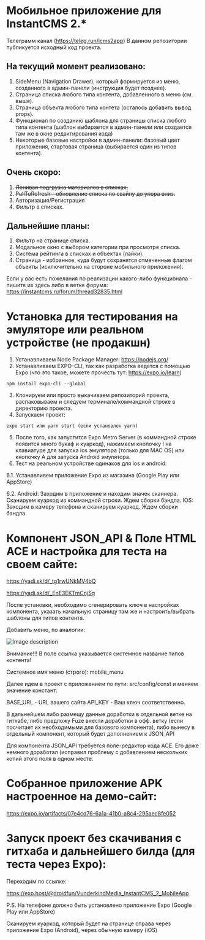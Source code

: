 # Мобильное приложение для InstantCMS 2.\*

Телеграмм канал (https://teleg.run/icms2app) 
В данном репозитории публикуется исходный код проекта.

## На текущий момент реализовано:

1. SideMenu (Navigation Drawer), который формируется из меню, созданного в админ-панели (инструкция будет позднее).
2. Страница списка любого типа контента, добавленного в меню (см. выше).
3. Страница объекта любого типа контета (осталось добавить вывод props).
4. Функционал по созданию шаблона для страницы списка любого типа контента (шаблон выбирается в админ-панели или создается там же в окне редактирования кода)
5. Некоторые базовые настройки в админ-панели: базовый цвет приложения, стартовая страница (выбирается один из типов контента).

## Очень скоро:

1. <del>Ленивая подгрузка материалов в списках.</del>
2. <del>PullToRefresh - обновление списка по свайпу до упора вниз.</del>
3. Авторизация/Регистрация
4. Фильтр в списках.

## Дальнейшие планы:

1. Фильтр на странице списка.
2. Модальное окно с выбором категории при просмотре списка.
3. Система рейтинга в списках и объектах (лайки).
4. Страница - избранное, куда будут сохранятся отмеченные флагом объекты (исключительно на стороне мобильного приложения).

Если у вас есть пожелания по реализации какого-либо функционала - пишите их здесь либо в ветке форума:
https://instantcms.ru/forum/thread32835.html

# Установка для тестирования на эмуляторе или реальном устройстве (не продакшн)

1. Устанавливаем Node Package Manager: https://nodejs.org/
2. Устанавливаем EXPO-CLI, так как разработка ведется с помощью Expo (что это такое, можете прочесть тут: https://expo.io/learn)

```
npm install expo-cli --global
```

3. Клонируем или просто выкачиваем репозиторий проекта, распаковываем и следуем терминале/коммандной строке в директорию проекта.
4. Запускаем проект:

```
expo start или yarn start (если установлен yarn)
```

5. После того, как запустится Expo Metro Server (в коммандной строке появится много букаф и куаркод), нажимаем кнопочку I на клавиатуре для запуска ios эмулятора (только для MAC OS) или кнопочку A для запуска Android эмулятора.
6. Тест на реальном устройстве одинаков для ios и android:

6.1. Устанавливем приложение Expo из магазина (Google Play или AppStore)

6.2. Android:
Заходим в приложение и находим значек сканнера.
Сканируем куаркод из коммандной строки.
Ждем сборки бандла.
IOS:
Заходим в камеру телефона и сканируем куаркод.
Ждем сборки бандла.

# Компонент JSON_API & Поле HTML ACE и настройка для теста на своем сайте:

https://yadi.sk/d/_tg1rwUNkMV4bQ

https://yadi.sk/d/_EnE3EKTmCnjSg

После установки, необходимо сгенерировать ключ в настройках компонента, указать начальную страницу там же и настроить/выбрать шаблоны для типов контента.

Добавить меню, по аналогии:

![Image description](https://downloader.disk.yandex.ru/preview/eff27dd194a2f582f0d23d01b5d5812e888426a572c47bf2afa82c15760a89c4/5e3c391a/5SBvsFU3GOVZyHD4E6MoALW0Xw_T7Z17I7OBqsGGlncJYP_07f-aGukgxz4UYyrY6Dd-4cT3SU4B4OP1T_hQnw==?uid=1130000023692780&filename=Снимок+экрана+2020-02-06+в+23.03.41.png&disposition=inline&hash=&limit=0&content_type=image%2Fpng&tknv=v2&owner_uid=1130000023692780&size=2048x2048)

Внимание!!! В поле ссылка указывается системное название типов контента! 

Системное имя меню (строго): mobile_menu

Далее идем в проект с приложением по пути: src/config/const и меняем значение констант:

BASE_URL - URL вашего сайта
API_KEY - Ваш ключ соответственно.

В дальнейшем либо размещу данные доработки в отдельной ветке на гитхабе, либо предложу Fuze внести доработки в офф. ветку (если посчитает их необходимыми для базового компонента), либо вынесу в отдельный компонент, который будет дополнением к JSON_API

Для компонента JSON_API требуется поле-редактор кода ACE.
Его доже немного доработал (исправил проблему с добавлением нескольких копий этого поля в одном месте.

# Собранное приложение APK настроенное на демо-сайт:

https://expo.io/artifacts/07e4cd76-6a1a-41b0-a8c4-295aec8fe052

# Запуск проект без скачивания с гитхаба и дальнейшего билда (для теста через Expo):

Переходим по ссылке:

https://exp.host/@droidfun/VunderkindMedia_InstantCMS_2_MobileApp

P.S. На телефоне должно быть установлено приложение Expo (Google Play или AppStore)

Сканируем куаркод, который будет на странице справа через приложение Expo (Android), через обычную камеру (iOS)



